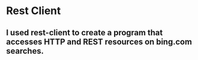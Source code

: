 # Rest Client

## I used rest-client to create a program that accesses HTTP and REST resources on bing.com searches. 
